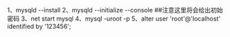 1、mysqld --install
2、mysqld --initialize --console  ##注意这里将会给出初始密码
3、net start mysql
4、mysql -uroot -p
5、alter user 'root'@'localhost' identified by '123456';